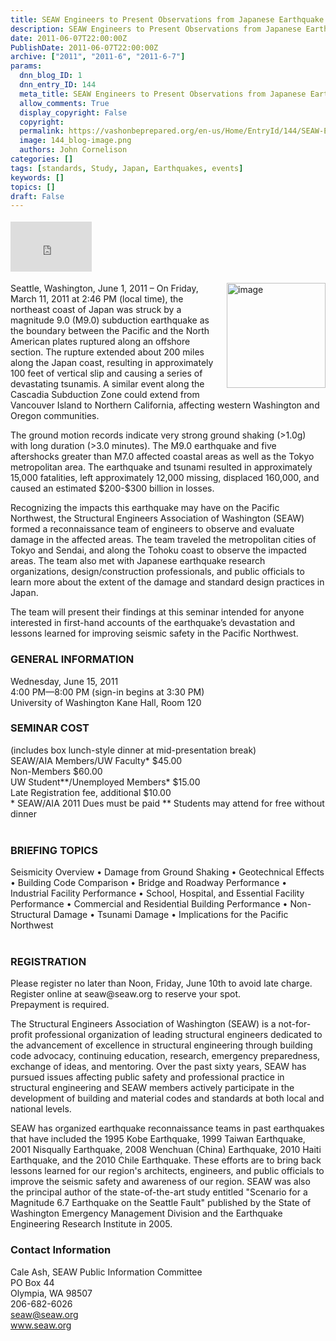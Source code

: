 ```yaml
---
title: SEAW Engineers to Present Observations from Japanese Earthquake Reconnaissance
description: SEAW Engineers to Present Observations from Japanese Earthquake Reconnaissance
date: 2011-06-07T22:00:00Z
PublishDate: 2011-06-07T22:00:00Z
archive: ["2011", "2011-6", "2011-6-7"]
params:
  dnn_blog_ID: 1
  dnn_entry_ID: 144
  meta_title: SEAW Engineers to Present Observations from Japanese Earthquake Reconnaissance
  allow_comments: True
  display_copyright: False
  copyright:
  permalink: https://vashonbeprepared.org/en-us/Home/EntryId/144/SEAW-Engineers-to-Present-Observations-from-Japanese-Earthquake-Reconnaissance
  image: 144_blog-image.png
  authors: John Cornelison
categories: []
tags: [standards, Study, Japan, Earthquakes, events]
keywords: []
topics: []
draft: False
---
```


<div class="wlWriterHeaderFooter" style="padding-bottom: 4px; margin: 0px; padding-left: 0px; padding-right: 0px; float: none; padding-top: 4px"><iframe src="http://www.facebook.com/widgets/like.php?href=http://vashoneoc.org/Blogs/VashonPreparedness/tabid/164/EntryId/144/SEAW-Engineers-to-Present-Observations-from-Japanese-Earthquake-Reconnaissance.aspx" frameborder="0" scrolling="no" style="border-bottom: medium none; border-left: medium none; width: 130px; height: 80px; border-top: medium none; border-right: medium none"></iframe></div>
<p><a href="./images/144/Windows-Live-Writer-782ad2898a7f_D036-image_2.png"><img title="image" border="0" alt="image" align="right" width="158" height="168" style="background-image: none; border-bottom: 0px; border-left: 0px; margin: 0px 0px 5px 5px; padding-left: 0px; padding-right: 0px; display: inline; float: right; border-top: 0px; border-right: 0px; padding-top: 0px" src="./images/144/Windows-Live-Writer-782ad2898a7f_D036-image_thumb.png" /></a>Seattle, Washington, June 1, 2011 – On Friday, March 11, 2011 at 2:46 PM (local time), the northeast coast of Japan was struck by a magnitude 9.0 (M9.0) subduction earthquake as the boundary between the Pacific and the North American plates ruptured along an offshore section. The rupture extended about 200 miles along the Japan coast, resulting in approximately 100 feet of vertical slip and causing a series of devastating tsunamis. A similar event along the Cascadia Subduction Zone could extend from Vancouver Island to Northern California, affecting western Washington and Oregon communities.</p>
<p>The ground motion records indicate very strong ground shaking (&gt;1.0g) with long duration (&gt;3.0 minutes). The M9.0 earthquake and five aftershocks greater than M7.0 affected coastal areas as well as the Tokyo metropolitan area. The earthquake and tsunami resulted in approximately 15,000 fatalities, left approximately 12,000 missing, displaced 160,000, and caused an estimated $200-$300 billion in losses.</p>
<p>Recognizing the impacts this earthquake may have on the Pacific Northwest, the Structural Engineers Association of Washington (SEAW) formed a reconnaissance team of engineers to observe and evaluate damage in the affected areas. The team traveled the metropolitan cities of Tokyo and Sendai, and along the Tohoku coast to observe the impacted areas. The team also met with Japanese earthquake research organizations, design/construction professionals, and public officials to learn more about the extent of the damage and standard design practices in Japan.</p>
<p>The team will present their findings at this seminar intended for anyone interested in first-hand accounts of the earthquake’s devastation and lessons learned for improving seismic safety in the Pacific Northwest.</p>
<h3>GENERAL INFORMATION</h3>
<p>Wednesday, June 15, 2011 <br />
4:00 PM—8:00 PM (sign-in begins at 3:30 PM) <br />
University of Washington Kane Hall, Room 120</p>
<h3>SEMINAR COST</h3>
<p>(includes box lunch-style dinner at mid-presentation break) <br />
SEAW/AIA Members/UW Faculty* $45.00 <br />
Non-Members $60.00 <br />
UW Student**/Unemployed Members* $15.00 <br />
Late Registration fee, additional $10.00 <br />
* SEAW/AIA 2011 Dues must be paid ** Students may attend for free without dinner <br />
&#160;</p>
<h3>BRIEFING TOPICS</h3>
<p>Seismicity Overview • Damage from Ground Shaking • Geotechnical Effects • Building Code Comparison • Bridge and Roadway Performance • Industrial Facility Performance • School, Hospital, and Essential Facility Performance • Commercial and Residential Building Performance • Non-Structural Damage • Tsunami Damage • Implications for the Pacific Northwest <br />
&#160;</p>
<h3>REGISTRATION</h3>
<p>Please register no later than Noon, Friday, June 10th to avoid late charge. Register online at seaw@seaw.org to reserve your spot. <br />
Prepayment is required.</p>
<p>The Structural Engineers Association of Washington (SEAW) is a not-for-profit professional organization of leading structural engineers dedicated to the advancement of excellence in structural engineering through building code advocacy, continuing education, research, emergency preparedness, exchange of ideas, and mentoring. Over the past sixty years, SEAW has pursued issues affecting public safety and professional practice in structural engineering and SEAW members actively participate in the development of building and material codes and standards at both local and national levels.</p>
<p>SEAW has organized earthquake reconnaissance teams in past earthquakes that have included the 1995 Kobe Earthquake, 1999 Taiwan Earthquake, 2001 Nisqually Earthquake, 2008 Wenchuan (China) Earthquake, 2010 Haiti Earthquake, and the 2010 Chile Earthquake. These efforts are to bring back lessons learned for our region's architects, engineers, and public officials to improve the seismic safety and awareness of our region. SEAW was also the principal author of the state-of-the-art study entitled "Scenario for a Magnitude 6.7 Earthquake on the Seattle Fault" published by the State of Washington Emergency Management Division and the Earthquake Engineering Research Institute in 2005.</p>
<h3>Contact Information</h3>
<p>Cale Ash, SEAW Public Information Committee <br />
PO Box 44 <br />
Olympia, WA 98507 <br />
206-682-6026 <br />
<a href="mailto:seaw@seaw.org">seaw@seaw.org</a> <br />
<a href="http://www.seaw.org">www.seaw.org</a></p>
